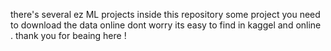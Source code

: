 there's several ez ML projects inside this repository some project you need to download the data online dont worry its easy to find in kaggel and online . thank you for beaing here !

